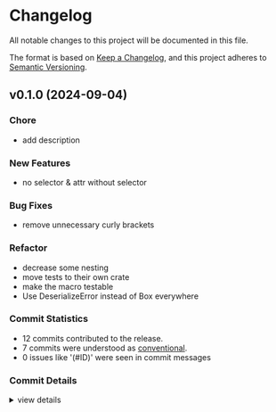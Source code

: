 # Changelog

All notable changes to this project will be documented in this file.

The format is based on [Keep a Changelog](https://keepachangelog.com/en/1.0.0/),
and this project adheres to [Semantic Versioning](https://semver.org/spec/v2.0.0.html).

## v0.1.0 (2024-09-04)

### Chore

 - <csr-id-38fbf13d45119aa5e09c3e0439e8694c5af7c19d/> add description

### New Features

 - <csr-id-76bf125a6302d1dc4f3d244a9284f566f6049107/> no selector & attr without selector

### Bug Fixes

 - <csr-id-8feb05abde654dc4d83a4c25f6d91e4c4daf4e8c/> remove unnecessary curly brackets

### Refactor

 - <csr-id-c9ca4f04b4709afccd0bc3b0face685e17ce5741/> decrease some nesting
 - <csr-id-397eb04326de526a60709b46c766d45761266350/> move tests to their own crate
 - <csr-id-90fde25ef3f79b4da709fab7839a6cef5787236d/> make the macro testable
 - <csr-id-1ec7c39b85d73f9a6e26fcbe71e7515149e5364c/> Use DeserializeError instead of Box<dyn Error> everywhere

### Commit Statistics

<csr-read-only-do-not-edit/>

 - 12 commits contributed to the release.
 - 7 commits were understood as [conventional](https://www.conventionalcommits.org).
 - 0 issues like '(#ID)' were seen in commit messages

### Commit Details

<csr-read-only-do-not-edit/>

<details><summary>view details</summary>

 * **Uncategorized**
    - No selector & attr without selector ([`76bf125`](https://github.com/zexa/de_hypertext/commit/76bf125a6302d1dc4f3d244a9284f566f6049107))
    - Decrease some nesting ([`c9ca4f0`](https://github.com/zexa/de_hypertext/commit/c9ca4f04b4709afccd0bc3b0face685e17ce5741))
    - Remove unnecessary curly brackets ([`8feb05a`](https://github.com/zexa/de_hypertext/commit/8feb05abde654dc4d83a4c25f6d91e4c4daf4e8c))
    - Move tests to their own crate ([`397eb04`](https://github.com/zexa/de_hypertext/commit/397eb04326de526a60709b46c766d45761266350))
    - Make the macro testable ([`90fde25`](https://github.com/zexa/de_hypertext/commit/90fde25ef3f79b4da709fab7839a6cef5787236d))
    - Add description ([`38fbf13`](https://github.com/zexa/de_hypertext/commit/38fbf13d45119aa5e09c3e0439e8694c5af7c19d))
    - Use DeserializeError instead of Box<dyn Error> everywhere ([`1ec7c39`](https://github.com/zexa/de_hypertext/commit/1ec7c39b85d73f9a6e26fcbe71e7515149e5364c))
    - Quote de_hypertext instead of de_hypertext_* ([`5b6b87c`](https://github.com/zexa/de_hypertext/commit/5b6b87c8ab92e8dd1f802a03a02824efb1d43a9c))
    - Refactor core nested example to reflect macro ([`0021279`](https://github.com/zexa/de_hypertext/commit/00212793a7e154254a00a7b34ce48200e1e8fa20))
    - Remove old docs ([`aa416cc`](https://github.com/zexa/de_hypertext/commit/aa416cc9a16e997f204e382a49bd75d933cf26b2))
    - Remove unused DeserializeError::MissingDocument ([`0fbde85`](https://github.com/zexa/de_hypertext/commit/0fbde85bd4c1342cba0efd45ccd54609cd6601cf))
    - Initial commit ([`a75abf1`](https://github.com/zexa/de_hypertext/commit/a75abf164fdd5020927b3065c5a2b065f16c888d))
</details>

